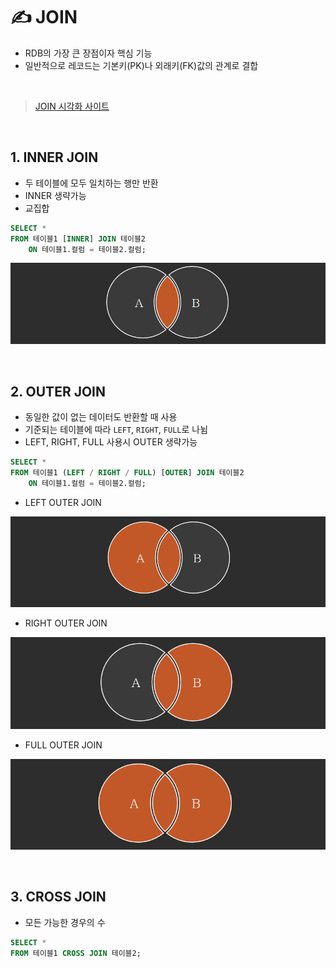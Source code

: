 # ✍️ JOIN

- RDB의 가장 큰 장점이자 핵심 기능
- 일반적으로 레코드는 기본키(PK)나 외래키(FK)값의 관계로 결합

​    

>  [JOIN 시각화 사이트](https://sql-joins.leopard.in.ua/)

​    

## 1. INNER JOIN

- 두 테이블에 모두 일치하는 행만 반환
- INNER 생략가능
- 교집합

```sql
SELECT *
FROM 테이블1 [INNER] JOIN 테이블2
	ON 테이블1.컬럼 = 테이블2.컬럼;
```

![image-20220822174033248](Join.assets/image-20220822174033248.png)

​    

## 2. OUTER JOIN

- 동일한 값이 없는 데이터도 반환할 때 사용
- 기준되는 테이블에 따라 `LEFT`, `RIGHT`, `FULL`로 나뉨
- LEFT, RIGHT, FULL 사용시 OUTER 생략가능

```sql
SELECT *
FROM 테이블1 (LEFT / RIGHT / FULL) [OUTER] JOIN 테이블2
	ON 테이블1.컬럼 = 테이블2.컬럼;
```



- LEFT OUTER  JOIN

![image-20220822174237731](Join.assets/image-20220822174237731.png)

- RIGHT OUTER JOIN

![image-20220822174430284](Join.assets/image-20220822174430284.png)

- FULL OUTER JOIN

![image-20220822174510500](Join.assets/image-20220822174510500.png)

​    

## 3. CROSS JOIN

- 모든 가능한 경우의 수

```sql
SELECT *
FROM 테이블1 CROSS JOIN 테이블2;
```

